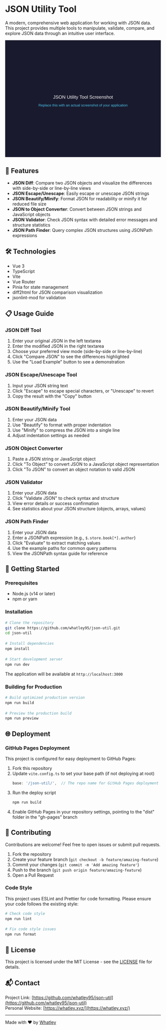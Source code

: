 # JSON Utility Tool

A modern, comprehensive web application for working with JSON data. This project provides multiple tools to manipulate, validate, compare, and explore JSON data through an intuitive user interface.

![JSON Utility Screenshot](./screenshot.png)

## 🚀 Features

- **JSON Diff**: Compare two JSON objects and visualize the differences with side-by-side or line-by-line views
- **JSON Escape/Unescape**: Easily escape or unescape JSON strings
- **JSON Beautify/Minify**: Format JSON for readability or minify it for reduced file size
- **JSON to Object Converter**: Convert between JSON strings and JavaScript objects
- **JSON Validator**: Check JSON syntax with detailed error messages and structure statistics
- **JSON Path Finder**: Query complex JSON structures using JSONPath expressions

## 🛠️ Technologies

- Vue 3
- TypeScript
- Vite
- Vue Router
- Pinia for state management
- diff2html for JSON comparison visualization
- jsonlint-mod for validation

## 📋 Usage Guide

### JSON Diff Tool

1. Enter your original JSON in the left textarea
2. Enter the modified JSON in the right textarea
3. Choose your preferred view mode (side-by-side or line-by-line)
4. Click "Compare JSON" to see the differences highlighted
5. Use the "Load Example" button to see a demonstration

### JSON Escape/Unescape Tool

1. Input your JSON string text
2. Click "Escape" to escape special characters, or "Unescape" to revert
3. Copy the result with the "Copy" button

### JSON Beautify/Minify Tool

1. Enter your JSON data
2. Use "Beautify" to format with proper indentation
3. Use "Minify" to compress the JSON into a single line
4. Adjust indentation settings as needed

### JSON Object Converter

1. Paste a JSON string or JavaScript object
2. Click "To Object" to convert JSON to a JavaScript object representation
3. Click "To JSON" to convert an object notation to valid JSON

### JSON Validator

1. Enter your JSON data
2. Click "Validate JSON" to check syntax and structure
3. View error details or success confirmation
4. See statistics about your JSON structure (objects, arrays, values)

### JSON Path Finder

1. Enter your JSON data
2. Enter a JSONPath expression (e.g., `$.store.book[*].author`)
3. Click "Evaluate" to extract matching values
4. Use the example paths for common query patterns
5. View the JSONPath syntax guide for reference

## 🚀 Getting Started

### Prerequisites

- Node.js (v14 or later)
- npm or yarn

### Installation

```bash
# Clone the repository
git clone https://github.com/whatley95/json-util.git
cd json-util

# Install dependencies
npm install

# Start development server
npm run dev
```

The application will be available at `http://localhost:3000`

### Building for Production

```bash
# Build optimized production version
npm run build

# Preview the production build
npm run preview
```

## 🌐 Deployment

### GitHub Pages Deployment

This project is configured for easy deployment to GitHub Pages:

1. Fork this repository
2. Update `vite.config.ts` to set your base path (if not deploying at root)
   ```ts
   base: '/json-util/',  // The repo name for GitHub Pages deployment
   ```
3. Run the deploy script
   ```bash
   npm run build
   ```
4. Enable GitHub Pages in your repository settings, pointing to the "dist" folder in the "gh-pages" branch

## 🤝 Contributing

Contributions are welcome! Feel free to open issues or submit pull requests.

1. Fork the repository
2. Create your feature branch (`git checkout -b feature/amazing-feature`)
3. Commit your changes (`git commit -m 'Add amazing feature'`)
4. Push to the branch (`git push origin feature/amazing-feature`)
5. Open a Pull Request

### Code Style

This project uses ESLint and Prettier for code formatting. Please ensure your code follows the existing style:

```bash
# Check code style
npm run lint

# Fix code style issues
npm run format
```

## 📝 License

This project is licensed under the MIT License - see the [LICENSE](LICENSE) file for details.

## 📬 Contact

Project Link: [https://github.com/whatley95/json-util](https://github.com/whatley95/json-util)  
Personal Website: [https://whatley.xyz/](https://whatley.xyz/)

---

Made with ❤️ by [Whatley](https://whatley.xyz/)
